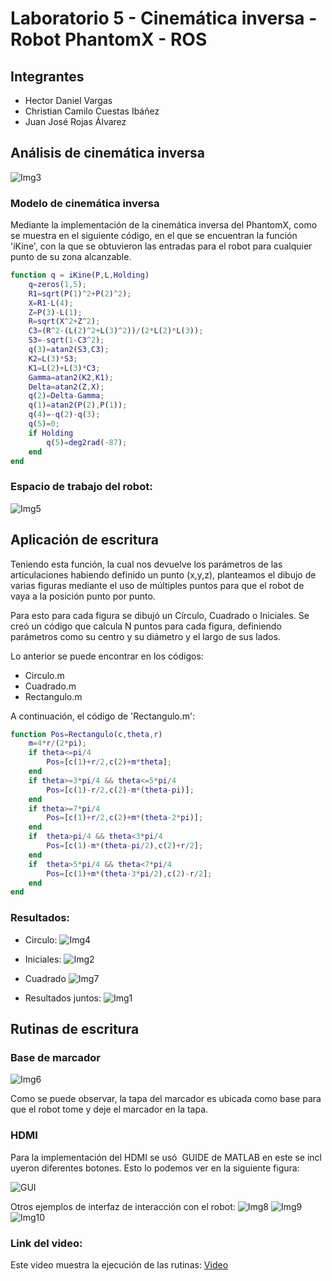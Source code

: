 # Laboratorio 5 - Cinemática inversa - Robot PhantomX - ROS

## Integrantes

- Hector Daniel Vargas
- Christian Camilo Cuestas Ibáñez
- Juan José Rojas Álvarez

## Análisis de cinemática inversa

![Img3](Images/Img3.jpg)

### Modelo de cinemática inversa

Mediante la implementación de la cinemática inversa del PhantomX, como se muestra en el siguiente código, en el que se encuentran la función 'iKine', con la que se obtuvieron las entradas para el robot para cualquier punto de su zona alcanzable.

```matlab
function q = iKine(P,L,Holding)
    q=zeros(1,5);
    R1=sqrt(P(1)^2+P(2)^2);
    X=R1-L(4);
    Z=P(3)-L(1);
    R=sqrt(X^2+Z^2);
    C3=(R^2-(L(2)^2+L(3)^2))/(2*L(2)*L(3));
    S3=-sqrt(1-C3^2);
    q(3)=atan2(S3,C3);
    K2=L(3)*S3;
    K1=L(2)+L(3)*C3;
    Gamma=atan2(K2,K1);
    Delta=atan2(Z,X);
    q(2)=Delta-Gamma;
    q(1)=atan2(P(2),P(1));
    q(4)=-q(2)-q(3);
    q(5)=0;
    if Holding
        q(5)=deg2rad(-87);
    end
end
```

### Espacio de trabajo del robot:

![Img5](Images/Img5.jpg)

## Aplicación de escritura 

Teniendo esta función, la cual nos devuelve los parámetros de las articulaciones habiendo definido un punto (x,y,z), planteamos el dibujo de varias figuras mediante el uso de múltiples puntos para que el robot de vaya a la posición punto por punto.

Para esto para cada figura se dibujó un Círculo, Cuadrado o Iniciales. Se creó un código que calcula N puntos para cada figura, definiendo parámetros como su centro y su diámetro y el largo de sus lados. 

Lo anterior se puede encontrar en los códigos:

- Circulo.m
- Cuadrado.m
- Rectangulo.m 

A continuación, el código de 'Rectangulo.m':

```matlab
function Pos=Rectangulo(c,theta,r)
    m=4*r/(2*pi);
    if theta<=pi/4
        Pos=[c(1)+r/2,c(2)+m*theta];
    end
    if theta>=3*pi/4 && theta<=5*pi/4
        Pos=[c(1)-r/2,c(2)-m*(theta-pi)];
    end
    if theta>=7*pi/4
        Pos=[c(1)+r/2,c(2)+m*(theta-2*pi)];
    end
    if  theta>pi/4 && theta<3*pi/4
        Pos=[c(1)-m*(theta-pi/2),c(2)+r/2];
    end
    if  theta>5*pi/4 && theta<7*pi/4
        Pos=[c(1)+m*(theta-3*pi/2),c(2)-r/2];
    end
end
```

### Resultados:

- Circulo:
![Img4](Images/Img4.jpg)

- Iniciales:
![Img2](Images/Img2.jpg)

- Cuadrado
![Img7](Images/Img7.jpg)

- Resultados juntos:
![Img1](Images/Img1.jpg)
## Rutinas de escritura

### Base de marcador

![Img6](Images/Img6.jpg)

Como se puede observar, la tapa del marcador es ubicada como base para que el robot tome y deje el marcador en la tapa.


### HDMI

Para la implementación del HDMI se usó  GUIDE de MATLAB en este se incluyeron diferentes botones. Esto lo podemos ver en la siguiente figura:

![GUI](Images/Img11.jpg)

Otros ejemplos de interfaz de interacción con el robot:
![Img8](Images/Img8.jpg)
![Img9](Images/Img9.jpg)
![Img10](Images/Img10.jpg)


### Link del video:

Este video muestra la ejecución de las rutinas: [Video](https://youtu.be/0Q4QX6Z3Zqo)
